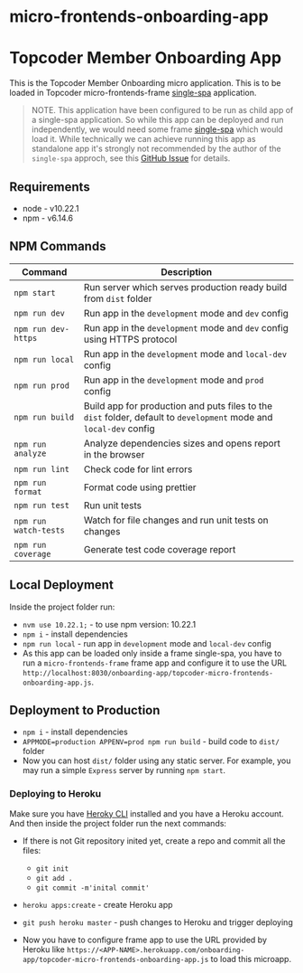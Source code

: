 # micro-frontends-onboarding-app

# Topcoder Member Onboarding App

This is the Topcoder Member Onboarding micro application. This is to be loaded in Topcoder micro-frontends-frame [single-spa](https://single-spa.js.org/) application.

> NOTE. This application have been configured to be run as child app of a single-spa application. So while this app can be deployed and run independently, we would need some frame [single-spa](https://single-spa.js.org/) which would load it. While technically we can achieve running this app as standalone app it's strongly not recommended by the author of the `single-spa` approch, see this [GitHub Issue](https://github.com/single-spa/single-spa/issues/640) for details.

## Requirements

- node - v10.22.1
- npm - v6.14.6

## NPM Commands

| Command               | Description                                                                                                        |
| --------------------- | ------------------------------------------------------------------------------------------------------------------ |
| `npm start`           | Run server which serves production ready build from `dist` folder                                                  |
| `npm run dev`         | Run app in the `development` mode and `dev` config                                                                 |
| `npm run dev-https`   | Run app in the `development` mode and `dev` config using HTTPS protocol                                            |
| `npm run local`       | Run app in the `development` mode and `local-dev` config                                                           |
| `npm run prod`        | Run app in the `development` mode and `prod` config                                                                |
| `npm run build`       | Build app for production and puts files to the `dist` folder, default to `development` mode and `local-dev` config |
| `npm run analyze`     | Analyze dependencies sizes and opens report in the browser                                                         |
| `npm run lint`        | Check code for lint errors                                                                                         |
| `npm run format`      | Format code using prettier                                                                                         |
| `npm run test`        | Run unit tests                                                                                                     |
| `npm run watch-tests` | Watch for file changes and run unit tests on changes                                                               |
| `npm run coverage`    | Generate test code coverage report                                                                                 |

## Local Deployment

Inside the project folder run:

- `nvm use 10.22.1;` - to use npm version: 10.22.1
- `npm i` - install dependencies
- `npm run local` - run app in `development` mode and `local-dev` config
- As this app can be loaded only inside a frame single-spa, you have to run a `micro-frontends-frame` frame app and configure it to use the URL `http://localhost:8030/onboarding-app/topcoder-micro-frontends-onboarding-app.js`.

## Deployment to Production

- `npm i` - install dependencies
- `APPMODE=production APPENV=prod npm run build` - build code to `dist/` folder
- Now you can host `dist/` folder using any static server. For example, you may run a simple `Express` server by running `npm start`.

### Deploying to Heroku

Make sure you have [Heroky CLI](https://devcenter.heroku.com/articles/heroku-cli) installed and you have a Heroku account. And then inside the project folder run the next commands:

- If there is not Git repository inited yet, create a repo and commit all the files:

  - `git init`
  - `git add .`
  - `git commit -m'inital commit'`

- `heroku apps:create` - create Heroku app

- `git push heroku master` - push changes to Heroku and trigger deploying

- Now you have to configure frame app to use the URL provided by Heroku like `https://<APP-NAME>.herokuapp.com/onboarding-app/topcoder-micro-frontends-onboarding-app.js` to load this microapp.
